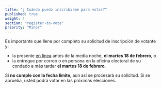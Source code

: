 ```yaml
---
title: "¿ Cuándo puedo inscribirme para votar?"
published: true
weight: 4
section: "register-to-vote"
priority: "Minor"
---
```


Es importante que llene por completo su solicitud de inscripción de votante y:  
- la presente [en línea](https://registertovote.ca.gov/es-mx) antes de la media noche, **el martes 18 de febrero**, o  
- la entregue por correo o en persona en la oficina electoral de su condado a más tardar **el martes 18 de febrero**.  

Si **no cumple con la fecha límite**, aun así se procesará su solicitud.  Si se aprueba, usted podrá votar en las próximas elecciones.

